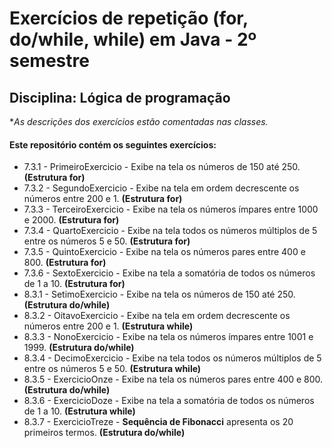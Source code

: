 # Exercícios de repetição (for, do/while, while) em Java - 2º semestre
## Disciplina: Lógica de programação

**As descrições dos exercícios estão comentadas nas classes.*
#### Este repositório contém os seguintes exercícios:

- 7.3.1 - PrimeiroExercicio - Exibe na tela os números de 150 até 250. **(Estrutura for)**
- 7.3.2 - SegundoExercicio - Exibe na tela em ordem decrescente os números entre 200 e 1. **(Estrutura for)**
- 7.3.3 - TerceiroExercicio - Exibe na tela os números ímpares entre 1000 e 2000. **(Estrutura for)**
- 7.3.4 - QuartoExercicio - Exibe na tela todos os números múltiplos de 5 entre os números 5 e 50. **(Estrutura for)**
- 7.3.5 - QuintoExercicio - Exibe na tela os números pares entre 400 e 800. **(Estrutura for)**
- 7.3.6 - SextoExercicio - Exibe na tela a somatória de todos os números de 1 a 10. **(Estrutura for)**
- 8.3.1 - SetimoExercicio - Exibe na tela os números de 150 até 250. **(Estrutura do/while)**
- 8.3.2 - OitavoExercicio - Exibe na tela em ordem decrescente os números entre 200 e 1. **(Estrutura while)**
- 8.3.3 - NonoExercicio - Exibe na tela os números ímpares entre 1001 e 1999. **(Estrutura do/while)**
- 8.3.4 - DecimoExercicio - Exibe na tela todos os números múltiplos de 5 entre os números 5 e 50. **(Estrutura while)**
- 8.3.5 - ExercicioOnze - Exibe na tela os números pares entre 400 e 800. **(Estrutura do/while)**
- 8.3.6 - ExercicioDoze - Exibe na tela a somatória de todos os números de 1 a 10. **(Estrutura while)**
- 8.3.7 - ExercicioTreze - **Sequência de Fibonacci** apresenta os 20 primeiros termos. **(Estrutura do/while)**